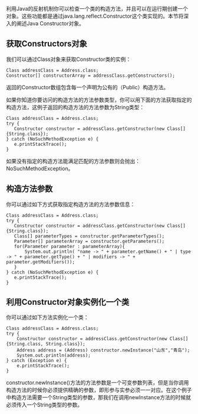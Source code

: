 利用Java的反射机制你可以检查一个类的构造方法，并且可以在运行期创建一个对象。这些功能都是通过java.lang.reflect.Constructor这个类实现的。本节将深入的阐述Java Constructor对象。

## 获取Constructors对象

我们可以通过Class对象来获取Constructor类的实例：
```
Class addressClass = Address.class;
Constructor[] constructorArray = addressClass.getConstructors();
```
返回的Constructor数组包含每一个声明为公有的（Public）构造方法。

如果你知道你要访问的构造方法的方法参数类型，你可以用下面的方法获取指定的构造方法，这例子返回的构造方法的方法参数为String类型：
```
Class addressClass = Address.class;
try {
   Constructor constructor = addressClass.getConstructor(new Class[]{String.class});
} catch (NoSuchMethodException e) {
   e.printStackTrace();
}
```
如果没有指定的构造方法能满足匹配的方法参数则会抛出：NoSuchMethodException。

## 构造方法参数

你可以通过如下方式获取指定构造方法的方法参数信息：
```
Class addressClass = Address.class;
try {
   Constructor constructor = addressClass.getConstructor(new Class[]{String.class});
   Class[] parameterTypes = constructor.getParameterTypes();
   Parameter[] parameterArray = constructor.getParameters();
   for(Parameter parameter : parameterArray){
       System.out.println( "name -> " + parameter.getName() + " | type -> " + parameter.getType() + " | modifiers -> " + parameter.getModifiers());
   }
} catch (NoSuchMethodException e) {
   e.printStackTrace();
}
```

## 利用Constructor对象实例化一个类

你可以通过如下方法实例化一个类：
```
Class addressClass = Address.class;
try {
    Constructor constructor = addressClass.getConstructor(new Class[]{String.class, String.class});
    Address address = (Address) constructor.newInstance("山东","青岛");
    System.out.println(address);
} catch (Exception e) {
    e.printStackTrace();
}
```

constructor.newInstance()方法的方法参数是一个可变参数列表，但是当你调用构造方法的时候你必须提供精确的参数，即形参与实参必须一一对应。在这个例子中构造方法需要一个String类型的参数，那我们在调用newInstance方法的时候就必须传入一个String类型的参数。









